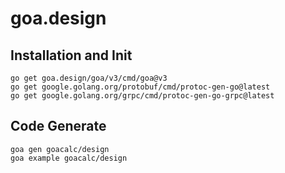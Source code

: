 # goa.design

## Installation and Init

```shell
go get goa.design/goa/v3/cmd/goa@v3
go get google.golang.org/protobuf/cmd/protoc-gen-go@latest
go get google.golang.org/grpc/cmd/protoc-gen-go-grpc@latest
```

## Code Generate

```shell
goa gen goacalc/design
goa example goacalc/design
```

